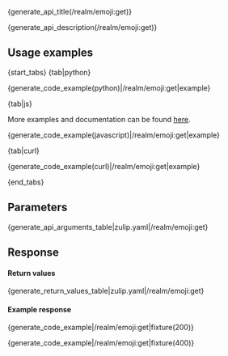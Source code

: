 {generate_api_title(/realm/emoji:get)}

{generate_api_description(/realm/emoji:get)}

## Usage examples

{start_tabs}
{tab|python}

{generate_code_example(python)|/realm/emoji:get|example}

{tab|js}

More examples and documentation can be found [here](https://github.com/zulip/zulip-js).

{generate_code_example(javascript)|/realm/emoji:get|example}

{tab|curl}

{generate_code_example(curl)|/realm/emoji:get|example}

{end_tabs}

## Parameters

{generate_api_arguments_table|zulip.yaml|/realm/emoji:get}

## Response

#### Return values

{generate_return_values_table|zulip.yaml|/realm/emoji:get}


#### Example response

{generate_code_example|/realm/emoji:get|fixture(200)}

{generate_code_example|/realm/emoji:get|fixture(400)}
